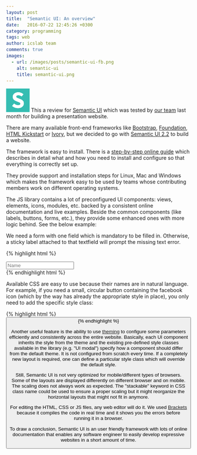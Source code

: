 ```yaml
---
layout: post
title:  "Semantic UI: An overview"
date:   2016-07-22 12:45:26 +0300
category: programming
tags: web 
author: icslab team 
comments: true
images: 
  - url: /images/posts/semantic-ui-fb.png
    alt: semantic-ui
    title: semantic-ui.png
---
```

<div class=" segment">
  <img class="ui tiny left floated image" src="/images/posts/semantic-ui.png">
  This a review for <a href="http://semantic-ui.com/">Semantic UI</a> which was tested by <a href="http://www.icslab.eu/#ourteam">our team</a> last month for building a presentation website.
</div>  

There are many available front-end frameworks like [Bootstrap](http://getbootstrap.com/), [Foundation](http://foundation.zurb.com/), [HTML Kickstart](http://www.99lime.com/elements/) or [Ivory](https://github.com/kanthvallampati/IVORY), but we decided to go with [Semantic UI 2.2](http://semantic-ui.com/) to build a website. 

The framework is easy to install. There is a [step-by-step online guide](http://semantic-ui.com/introduction/getting-started.html) which describes in detail what and how you need to install and configure so that everything is correctly set up.

They provide support and installation steps for Linux, Mac and Windows which makes the framework easy to be used by teams whose contributing members work on different operating systems.

The JS library contains a lot of preconfigured UI components: views, elements, icons, modules, etc. backed by a consistent online documentation and live examples. Beside the common components (like labels, buttons, forms, etc.), they provide some enhanced ones with more logic behind. See the below example:

We need a form with one field which is mandatory to be filled in. Otherwise, a sticky label attached to that textfield will prompt the missing text error. 

{% highlight html %}
<form class="ui fluid form" onsubmit="return validateAndSubmit()" method="POST">
    <div class="required inline field">
        <input type="text" name="name" placeholder="Name" id="name">
            <div class="ui left pointing red basic label" id="name_error" style="visibility:hidden;">
            </div>
    </div>
</form>
{% endhighlight html %}

Available CSS are easy to use because their names are in natural language. For example, if you need a small, circular button containing the facebook icon (which by the way has already the appropriate style in place), you only need to add the specific style class:

{% highlight html %}
<button class="ui circular small facebook icon button">
{% endhighlight %}

Another useful feature is the ability to use [theming](http://semantic-ui.com/usage/theming.html) to configure some parameters efficiently and consistently across the entire website. Basically, each UI component inherits the style from the theme and the existing pre-defined style classes available in the library (e.g. "UI modal") specify how a component should differ from the default theme. It is not configured from scratch every time. If a completely new layout is required, one can define a particular style class which will override the default style.

Still, Semantic UI is not very optimized for mobile/different types of browsers. Some of the layouts are displayed differently on different browser and on mobile. The scaling does not always work as expected. The "stackable" keyword in CSS class name could be used to ensure a proper scaling but it might reorganize the horizontal layouts that might not fit in anymore. 
	
For editing the HTML, CSS or JS files, any web editor will do it. We used [Brackets](http://brackets.io/) because it compiles the code in real time and it shows you the errors before running it in a browser. 

To draw a conclusion, Semantic UI is an user friendly framework with lots of online documentation that enables any software engineer to easily develop expressive websites in a short amount of time.
